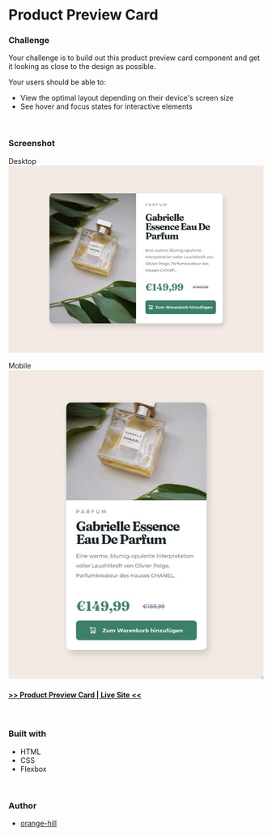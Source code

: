 # Product Preview Card

### Challenge

Your challenge is to build out this product preview card component and get it looking as close to the design as possible.

Your users should be able to:

- View the optimal layout depending on their device's screen size
- See hover and focus states for interactive elements

<br>

### Screenshot
Desktop
<br>
![](./img/screenshot_desktop.jpg) 

Mobile
<br>
![](./img/screenshot_mobile.jpg) 

#### [>> Product Preview Card | Live Site <<](https://orange-hill.github.io/product-preview-card/)

<br>

### Built with

- HTML
- CSS
- Flexbox

<br>

### Author

- [orange-hill](https://www.orange-hill.net)
